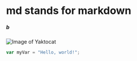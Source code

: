 # md stands for markdown
##### b
![Image of Yaktocat](https://octodex.github.com/images/yaktocat.png)
``` javascript
var myVar = "Hello, world!";
```
